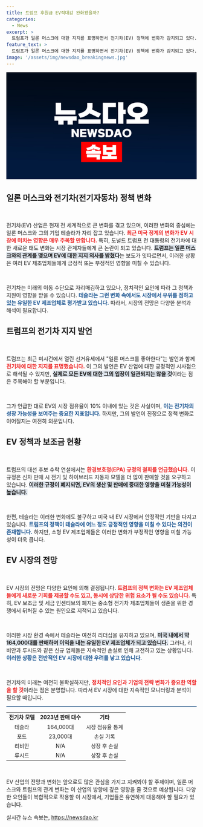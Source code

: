 ```yaml
---
title: 트럼프 후원금 EV적대감 완화됐을까?
categories:
  - News
excerpt: >
  트럼프가 일론 머스크에 대한 지지를 표명하면서 전기차(EV) 정책에 변화가 감지되고 있다. 그러나 증가하는 EV 수요에 대한 규제 완화가 과연 소형 EV 업체에게 도움이 될지 의문이 남는다. 최악의 상황은 피할 수 있을까?
feature_text: >
  트럼프가 일론 머스크에 대한 지지를 표명하면서 전기차(EV) 정책에 변화가 감지되고 있다. 그러나 증가하는 EV 수요에 대한 규제 완화가 과연 소형 EV 업체에게 도움이 될지 의문이 남는다. 최악의 상황은 피할 수 있을까?
image: '/assets/img/newsdao_breakingnews.jpg'
---
```


<p><img src="/assets/img/newsdao_breakingnews.jpg" alt="pcversion 속보" /></p>

<h2 data-ke-size="size26">일론 머스크와 전기차(전기자동차) 정책 변화</h2>

<p data-ke-size="size16">&nbsp;</p>

<p>전기차(EV) 산업은 현재 전 세계적으로 큰 변화를 겪고 있으며, 이러한 변화의 중심에는 일론 머스크와 그의 기업 테슬라가 자리 잡고 있습니다. <b><span style="color: #ee2323;">최근 미국 정계의 변화가 EV 시장에 미치는 영향은 매우 주목할 만합니다.</span></b> 특히, 도널드 트럼프 전 대통령의 전기차에 대한 새로운 태도 변화는 시장 관계자들에게 큰 논란이 되고 있습니다. <b><span style="background-color: #21538527;">트럼프는 일론 머스크와의 관계를 맺으며 EV에 대한 지지 의사를 밝혔다</span></b>는 보도가 잇따르면서, 이러한 상황은 여러 EV 제조업체들에게 긍정적 또는 부정적인 영향을 미칠 수 있습니다. </p>

<p data-ke-size="size16">&nbsp;</p>

<p>전기차는 미래의 이동 수단으로 자리매김하고 있으나, 정치적인 요인에 따라 그 정책과 지원이 영향을 받을 수 있습니다. <b><span style="color: #1a5490;">테슬라는 그런 변화 속에서도 시장에서 우위를 점하고 있는 유일한 EV 제조업체로 평가받고 있습니다.</span></b> 따라서, 시장의 전망은 다양한 분석과 해석이 필요합니다.</p>

<h2 data-ke-size="size26">트럼프의 전기차 지지 발언</h2>

<p data-ke-size="size16">&nbsp;</p>

<p>트럼프는 최근 미시건에서 열린 선거유세에서 "일론 머스크를 좋아한다"는 발언과 함께 <b><span style="color: #ee2323;">전기차에 대한 지지를 표명했습니다.</span></b> 이 그의 발언은 EV 산업에 대한 긍정적인 시사점으로 해석될 수 있지만, <b><span style="background-color: #21538527;">실제로 모든 EV에 대한 그의 입장이 일관되지는 않을 것</span></b>이라는 점은 주목해야 할 부분입니다. </p>

<p data-ke-size="size16">&nbsp;</p>

<p>그가 언급한 대로 EV의 시장 점유율이 10% 이내에 있는 것은 사실이며, <b><span style="color: #1a5490;">이는 전기차의 성장 가능성을 보여주는 중요한 지표입니다.</span></b> 하지만, 그의 발언이 진정으로 정책 변화로 이어질지는 여전히 의문입니다. </p>

<h2 data-ke-size="size26">EV 정책과 보조금 현황</h2>

<p data-ke-size="size16">&nbsp;</p>

<p>트럼프의 대선 후보 수락 연설에서는 <b><span style="color: #ee2323;">환경보호청(EPA) 규정의 철회를 언급했습니다.</span></b> 이 규정은 신차 판매 시 전기 및 하이브리드 자동차 모델을 더 많이 판매할 것을 요구하고 있습니다. <b><span style="background-color: #21538527;">이러한 규정이 폐지되면, EV의 생산 및 판매에 중대한 영향을 미칠 가능성이 높습니다.</span></b> </p>

<p data-ke-size="size16">&nbsp;</p>

<p>한편, 테슬라는 이러한 변화에도 불구하고 미국 내 EV 시장에서 안정적인 기반을 다지고 있습니다. <b><span style="color: #1a5490;">트럼프의 정책이 테슬라에 어느 정도 긍정적인 영향을 미칠 수 있다는 의견이 존재합니다.</span></b> 하지만, 소형 EV 제조업체들은 이러한 변화가 부정적인 영향을 미칠 가능성이 더욱 큽니다. </p>

<h2 data-ke-size="size26">EV 시장의 전망</h2>

<p data-ke-size="size16">&nbsp;</p>

<p>EV 시장의 전망은 다양한 요인에 의해 결정됩니다. <b><span style="color: #ee2323;">트럼프의 정책 변화는 EV 제조업체들에게 새로운 기회를 제공할 수도 있고, 동시에 상당한 위험 요소가 될 수도 있습니다.</span></b> 특히, EV 보조금 및 세금 인센티브의 폐지는 중소형 전기차 제조업체들이 생존을 위한 경쟁에서 뒤처질 수 있는 원인으로 지적되고 있습니다. </p>

<p data-ke-size="size16">&nbsp;</p>

<p>이러한 시장 환경 속에서 테슬라는 여전히 리더십을 유지하고 있으며, <b><span style="background-color: #21538527;">미국 내에서 약 164,000대를 판매하며 이익을 내는 유일한 EV 제조업체가 되고 있습니다.</span></b> 그러나, 리비안과 루시드와 같은 신규 업체들은 지속적인 손실로 인해 고전하고 있는 상황입니다. <b><span style="color: #1a5490;">이러한 상황은 전반적인 EV 시장에 대한 우려를 낳고 있습니다.</span></b> </p>

<p data-ke-size="size16">&nbsp;</p>

<p>전기차의 미래는 여전히 불확실하지만, <b><span style="color: #ee2323;">정치적인 요인과 기업의 전략 변화가 중요한 역할을 할 것</span></b>이라는 점은 분명합니다. 따라서 EV 시장에 대한 지속적인 모니터링과 분석이 필요할 때입니다. </p>

<hr style="height: 2px; background-color: #215385; border: none;" />

<table style="width: 100%; border-collapse: collapse;">
  <tr>
    <td style="text-align: center; height: 17px;"><b>전기차 모델</b></td>
    <td style="text-align: center; height: 17px;"><b>2023년 판매 대수</b></td>
    <td style="text-align: center; height: 17px;"><b>기타</b></td>
  </tr>
  <tr>
    <td style="text-align: center; height: 17px;">테슬라</td>
    <td style="text-align: center; height: 17px;">164,000대</td>
    <td style="text-align: center; height: 17px;">시장 점유율 통계</td>
  </tr>
  <tr>
    <td style="text-align: center; height: 17px;">포드</td>
    <td style="text-align: center; height: 17px;">23,000대</td>
    <td style="text-align: center; height: 17px;">손실 기록</td>
  </tr>
  <tr>
    <td style="text-align: center; height: 17px;">리비안</td>
    <td style="text-align: center; height: 17px;">N/A</td>
    <td style="text-align: center; height: 17px;">상장 후 손실</td>
  </tr>
  <tr>
    <td style="text-align: center; height: 17px;">루시드</td>
    <td style="text-align: center; height: 17px;">N/A</td>
    <td style="text-align: center; height: 17px;">상장 후 손실</td>
  </tr>
</table>

<p data-ke-size="size16">&nbsp;</p> 

<p>EV 산업의 전망과 변화는 앞으로도 많은 관심을 가지고 지켜봐야 할 주제이며, 일론 머스크와 트럼프의 관계 변화는 이 산업의 방향에 깊은 영향을 줄 것으로 예상됩니다. 다양한 요인들이 복합적으로 작용할 이 시장에서, 기업들은 유연하게 대응해야 할 필요가 있습니다.</p>
실시간 뉴스 속보는, <a href="https://newsdao.kr" rel="dofollow">https://newsdao.kr</a>


